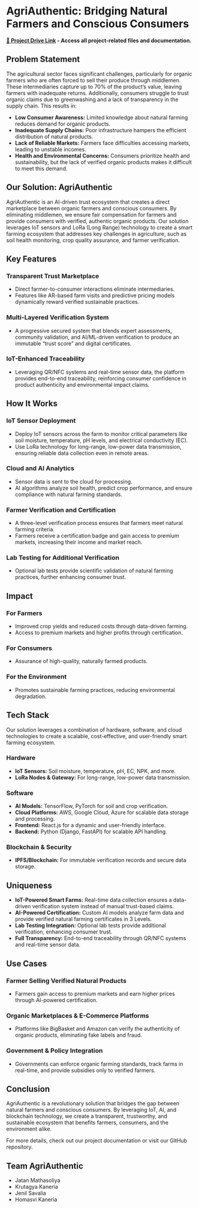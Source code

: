 # AgriAuthentic: Bridging Natural Farmers and Conscious Consumers

**[📂 Project Drive Link](https://drive.google.com/drive/folders/1KA2XodtXVoHEw8GkiowqdTl8umDg8GMo?usp=sharing) - Access all project-related files and documentation.**

## Problem Statement
The agricultural sector faces significant challenges, particularly for organic farmers who are often forced to sell their produce through middlemen. These intermediaries capture up to 70% of the product’s value, leaving farmers with inadequate returns. Additionally, consumers struggle to trust organic claims due to greenwashing and a lack of transparency in the supply chain. This results in:

- **Low Consumer Awareness:** Limited knowledge about natural farming reduces demand for organic products.
- **Inadequate Supply Chains:** Poor infrastructure hampers the efficient distribution of natural products.
- **Lack of Reliable Markets:** Farmers face difficulties accessing markets, leading to unstable incomes.
- **Health and Environmental Concerns:** Consumers prioritize health and sustainability, but the lack of verified organic products makes it difficult to meet this demand.

## Our Solution: AgriAuthentic
AgriAuthentic is an AI-driven trust ecosystem that creates a direct marketplace between organic farmers and conscious consumers. By eliminating middlemen, we ensure fair compensation for farmers and provide consumers with verified, authentic organic products. Our solution leverages IoT sensors and LoRa (Long Range) technology to create a smart farming ecosystem that addresses key challenges in agriculture, such as soil health monitoring, crop quality assurance, and farmer verification.

## Key Features
### Transparent Trust Marketplace
- Direct farmer-to-consumer interactions eliminate intermediaries.
- Features like AR-based farm visits and predictive pricing models dynamically reward verified sustainable practices.

### Multi-Layered Verification System
- A progressive secured system that blends expert assessments, community validation, and AI/ML-driven verification to produce an immutable “trust score” and digital certificates.

### IoT-Enhanced Traceability
- Leveraging QR/NFC systems and real-time sensor data, the platform provides end-to-end traceability, reinforcing consumer confidence in product authenticity and environmental impact claims.

## How It Works
### IoT Sensor Deployment
- Deploy IoT sensors across the farm to monitor critical parameters like soil moisture, temperature, pH levels, and electrical conductivity (EC).
- Use LoRa technology for long-range, low-power data transmission, ensuring reliable data collection even in remote areas.

### Cloud and AI Analytics
- Sensor data is sent to the cloud for processing.
- AI algorithms analyze soil health, predict crop performance, and ensure compliance with natural farming standards.

### Farmer Verification and Certification
- A three-level verification process ensures that farmers meet natural farming criteria.
- Farmers receive a certification badge and gain access to premium markets, increasing their income and market reach.

### Lab Testing for Additional Verification
- Optional lab tests provide scientific validation of natural farming practices, further enhancing consumer trust.

## Impact
### For Farmers
- Improved crop yields and reduced costs through data-driven farming.
- Access to premium markets and higher profits through certification.

### For Consumers
- Assurance of high-quality, naturally farmed products.

### For the Environment
- Promotes sustainable farming practices, reducing environmental degradation.

## Tech Stack
Our solution leverages a combination of hardware, software, and cloud technologies to create a scalable, cost-effective, and user-friendly smart farming ecosystem.

### Hardware
- **IoT Sensors:** Soil moisture, temperature, pH, EC, NPK, and more.
- **LoRa Nodes & Gateway:** For long-range, low-power data transmission.

### Software
- **AI Models:** TensorFlow, PyTorch for soil and crop verification.
- **Cloud Platforms:** AWS, Google Cloud, Azure for scalable data storage and processing.
- **Frontend:** React.js for a dynamic and user-friendly interface.
- **Backend:** Python (Django, FastAPI) for scalable API handling.

### Blockchain & Security
- **IPFS/Blockchain:** For immutable verification records and secure data storage.

## Uniqueness
- **IoT-Powered Smart Farms:** Real-time data collection ensures a data-driven verification system instead of manual trust-based claims.
- **AI-Powered Certification:** Custom AI models analyze farm data and provide verified natural farming certificates in 3 Levels.
- **Lab Testing Integration:** Optional lab tests provide additional verification, enhancing consumer trust.
- **Full Transparency:** End-to-end traceability through QR/NFC systems and real-time sensor data.

## Use Cases
### Farmer Selling Verified Natural Products
- Farmers gain access to premium markets and earn higher prices through AI-powered certification.

### Organic Marketplaces & E-Commerce Platforms
- Platforms like BigBasket and Amazon can verify the authenticity of organic products, eliminating fake labels and fraud.

### Government & Policy Integration
- Governments can enforce organic farming standards, track farms in real-time, and provide subsidies only to verified farmers.

## Conclusion
AgriAuthentic is a revolutionary solution that bridges the gap between natural farmers and conscious consumers. By leveraging IoT, AI, and blockchain technology, we create a transparent, trustworthy, and sustainable ecosystem that benefits farmers, consumers, and the environment alike.

For more details, check out our project documentation or visit our GitHub repository.

## Team AgriAuthentic
- Jatan Mathasoliya
- Krutagya Kaneria
- Jenil Savalia
- Homasvi Kaneria
